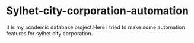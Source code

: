 # Sylhet-city-corporation-automation
It is my academic database project.Here i tried to make some automation features for sylhet city corporation.
